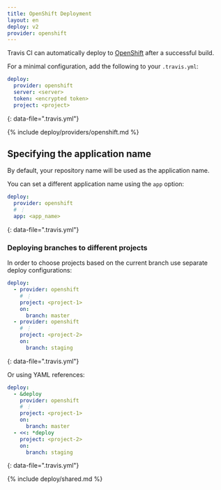 ```yaml
---
title: OpenShift Deployment
layout: en
deploy: v2
provider: openshift
---
```


Travis CI can automatically deploy to [OpenShift](https://www.openshift.com/) after a successful build.

For a minimal configuration, add the following to your `.travis.yml`:

```yaml
deploy:
  provider: openshift
  server: <server>
  token: <encrypted token>
  project: <project>
```
{: data-file=".travis.yml"}

{% include deploy/providers/openshift.md %}

## Specifying the application name

By default, your repository name will be used as the application name.

You can set a different application name using the `app` option:

```yaml
deploy:
  provider: openshift
  # ⋮
  app: <app_name>
```
{: data-file=".travis.yml"}

### Deploying branches to different projects

In order to choose projects based on the current branch use separate deploy
configurations:

```yaml
deploy:
  - provider: openshift
    # ⋮
    project: <project-1>
    on:
      branch: master
  - provider: openshift
    # ⋮
    project: <project-2>
    on:
      branch: staging
```
{: data-file=".travis.yml"}

Or using YAML references:

```yaml
deploy:
  - &deploy
    provider: openshift
    # ⋮
    project: <project-1>
    on:
      branch: master
  - <<: *deploy
    project: <project-2>
    on:
      branch: staging
```
{: data-file=".travis.yml"}

{% include deploy/shared.md %}
